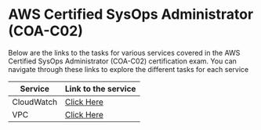 # AWS Certified SysOps Administrator (COA-C02)

Below are the links to the tasks for various services covered in the AWS Certified SysOps Administrator (COA-C02) certification exam. You can navigate through these links to explore the different tasks for each service

| Service    | Link to the service                        |
| ---------- | ------------------------------------------ |
| CloudWatch | [Click Here](./AWS%20CloudWatch/README.md) |
| VPC        | [Click Here](./AWS%20VPC/README.md) |

